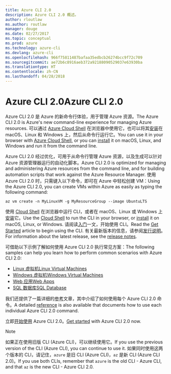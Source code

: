 ```yaml
---
title: Azure CLI 2.0
description: Azure CLI 2.0 概述。
author: rloutlaw
ms.author: routlaw
manager: douge
ms.date: 02/27/2017
ms.topic: conceptual
ms.prod: azure
ms.technology: azure-cli
ms.devlang: azure-cli
ms.openlocfilehash: 966f75811487bafaa35edbcb26274bcc9f72c709
ms.sourcegitcommit: ae72b6c8916aeb372a92188090529037e63930ba
ms.translationtype: HT
ms.contentlocale: zh-CN
ms.lasthandoff: 04/28/2018
---
```

# <a name="azure-cli-20"></a><span data-ttu-id="7a34c-103">Azure CLI 2.0</span><span class="sxs-lookup"><span data-stu-id="7a34c-103">Azure CLI 2.0</span></span>

<span data-ttu-id="7a34c-104">Azure CLI 2.0 是 Azure 的新命令行体验，用于管理 Azure 资源。</span><span class="sxs-lookup"><span data-stu-id="7a34c-104">The Azure CLI 2.0 is Azure's new command-line experience for managing Azure resources.</span></span>
<span data-ttu-id="7a34c-105">可以通过 [Azure Cloud Shell](/azure/cloud-shell/overview) 在浏览器中使用它，也可以将其[安装](install-azure-cli.md)在 macOS、Linux 和 Windows 上，然后从命令行运行它。</span><span class="sxs-lookup"><span data-stu-id="7a34c-105">You can use it in your browser with [Azure Cloud Shell](/azure/cloud-shell/overview), or you can [install](install-azure-cli.md) it on macOS, Linux, and Windows and run it from the command line.</span></span>

<span data-ttu-id="7a34c-106">Azure CLI 2.0 经过优化，可用于从命令行管理 Azure 资源，以及生成可以针对 Azure 资源管理器运行的自动化脚本。</span><span class="sxs-lookup"><span data-stu-id="7a34c-106">Azure CLI 2.0 is optimized for managing and administering Azure resources from the command line, and for building automation scripts that work against the Azure Resource Manager.</span></span> <span data-ttu-id="7a34c-107">使用 Azure CLI 2.0 时，只需键入以下命令，即可在 Azure 中轻松创建 VM：</span><span class="sxs-lookup"><span data-stu-id="7a34c-107">Using the Azure CLI 2.0, you can create VMs within Azure as easily as typing the following command:</span></span>

```azurecli-interactive
az vm create -n MyLinuxVM -g MyResourceGroup --image UbuntuLTS
```

<span data-ttu-id="7a34c-108">使用 [Cloud Shell](/azure/cloud-shell/overview) 在浏览器中运行 CLI，或者在 macOS、Linux 或 Windows 上[安装](install-azure-cli.md)它。</span><span class="sxs-lookup"><span data-stu-id="7a34c-108">Use the [Cloud Shell](/azure/cloud-shell/overview) to run the CLI in your browser, or [install](install-azure-cli.md) it on macOS, Linux, or Windows.</span></span>
<span data-ttu-id="7a34c-109">请阅读[入门](get-started-with-azure-cli.md)一文，开始使用 CLI。</span><span class="sxs-lookup"><span data-stu-id="7a34c-109">Read the [Get Started](get-started-with-azure-cli.md) article to begin using the CLI.</span></span>
<span data-ttu-id="7a34c-110">有关最新版本的信息，请参阅[发行说明](release-notes-azure-cli.md)。</span><span class="sxs-lookup"><span data-stu-id="7a34c-110">For information about the latest release, see the [release notes](release-notes-azure-cli.md).</span></span>

<span data-ttu-id="7a34c-111">可借助以下示例了解如何使用 Azure CLI 2.0 执行常见方案：</span><span class="sxs-lookup"><span data-stu-id="7a34c-111">The following samples can help you learn how to perform common scenarios with Azure CLI 2.0:</span></span>
- [<span data-ttu-id="7a34c-112">Linux 虚拟机</span><span class="sxs-lookup"><span data-stu-id="7a34c-112">Linux Virtual Machines</span></span>](/azure/virtual-machines/virtual-machines-linux-cli-samples?toc=%2fcli%2fazure%2ftoc.json&bc=%2fcli%2fazure%2fbreadcrumb%2ftoc.json)
- [<span data-ttu-id="7a34c-113">Windows 虚拟机</span><span class="sxs-lookup"><span data-stu-id="7a34c-113">Windows Virtual Machines</span></span>](/azure/virtual-machines/virtual-machines-windows-cli-samples?toc=%2fcli%2fazure%2ftoc.json&bc=%2fcli%2fazure%2fbreadcrumb%2ftoc.json)
- [<span data-ttu-id="7a34c-114">Web 应用</span><span class="sxs-lookup"><span data-stu-id="7a34c-114">Web Apps</span></span>](/azure/app-service-web/app-service-cli-samples?toc=%2fcli%2fazure%2ftoc.json&bc=%2fcli%2fazure%2fbreadcrumb%2ftoc.json)
- [<span data-ttu-id="7a34c-115">SQL 数据库</span><span class="sxs-lookup"><span data-stu-id="7a34c-115">SQL Database</span></span>](/azure/sql-database/sql-database-cli-samples?toc=%2fcli%2fazure%2ftoc.json&bc=%2fcli%2fazure%2fbreadcrumb%2ftoc.json)

<span data-ttu-id="7a34c-116">我们还提供了一篇详细的[参考](/cli/azure/reference-index)文章，其中介绍了如何使用每个 Azure CLI 2.0 命令。</span><span class="sxs-lookup"><span data-stu-id="7a34c-116">A detailed [reference](/cli/azure/reference-index) is also available that documents how to use each individual Azure CLI 2.0 command.</span></span>

<span data-ttu-id="7a34c-117">立即[开始使用](get-started-with-azure-cli.md) Azure CLI 2.0。</span><span class="sxs-lookup"><span data-stu-id="7a34c-117">[Get started](get-started-with-azure-cli.md) with Azure CLI 2.0 now.</span></span>


> [!NOTE]
> <span data-ttu-id="7a34c-118">如果正在使用旧版 CLI (Azure CLI)，可以继续使用它。</span><span class="sxs-lookup"><span data-stu-id="7a34c-118">If you use the previous version of the CLI (Azure CLI), you can continue to use it.</span></span>
> <span data-ttu-id="7a34c-119">如果同时使用这两个版本的 CLI，请记住，`azure` 是旧 CLI (Azure CLI)，`az` 是新 CLI (Azure CLI 2.0)。</span><span class="sxs-lookup"><span data-stu-id="7a34c-119">If you use both CLIs, remember that `azure` is the old CLI - Azure CLI, and that `az` is the new CLI - Azure CLI 2.0.</span></span>
